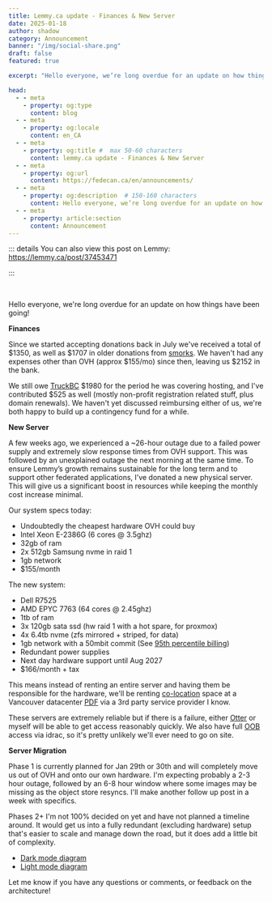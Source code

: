 ```yaml
---
title: Lemmy.ca update - Finances & New Server
date: 2025-01-18
author: shadow
category: Announcement
banner: "/img/social-share.png"
draft: false
featured: true

excerpt: "Hello everyone, we’re long overdue for an update on how things have been going!"

head:
  - - meta
    - property: og:type
      content: blog
  - - meta
    - property: og:locale
      content: en_CA
  - - meta
    - property: og:title #  max 50-60 characters
      content: lemmy.ca update - Finances & New Server
  - - meta
    - property: og:url
      content: https://fedecan.ca/en/announcements/
  - - meta
    - property: og:description  # 150-160 characters
      content: Hello everyone, we’re long overdue for an update on how things have been going!
  - - meta
    - property: article:section
      content: Announcement
---
```



<BlogPostHeader 
  returnLink="/en/announcements"
  returnText="Back to Announcements"
  authorsDataKey="enAuthors"
/>

::: details You can also view this post on Lemmy: https://lemmy.ca/post/37453471 

<EmbedLemmy
  :links="[
    'https://lemmy.ca/post/37453471'
  ]"
  :titleLines="2"
  :excerptLines="3"
/>
:::

<br>

Hello everyone, we're long overdue for an update on how things have been going!

**Finances**

Since we started accepting donations back in July we've received a total of $1350, as well as $1707 in older donations from [smorks](https://lemmy.ca/u/smorks). We haven't had any expenses other than OVH (approx $155/mo) since then, leaving us $2152 in the bank. 

We still owe [TruckBC](https://lemmy.ca/u/TruckBC) $1980 for the period he was covering hosting, and I've contributed $525 as well (mostly non-profit registration related stuff, plus domain renewals). We haven't yet discussed reimbursing either of us, we're both happy to build up a contingency fund for a while.

**New Server**

A few weeks ago, we experienced a ~26-hour outage due to a failed power supply and extremely slow response times from OVH support. This was followed by an unexplained outage the next morning at the same time. To ensure Lemmy’s growth remains sustainable for the long term and to support other federated applications, I’ve donated a new physical server. This will give us a significant boost in resources while keeping the monthly cost increase minimal.

Our system specs today:
 - Undoubtedly the cheapest hardware OVH could buy
 - Intel Xeon E-2386G (6 cores @ 3.5ghz)
 - 32gb of ram
 - 2x 512gb Samsung nvme in raid 1
 - 1gb network
 - $155/month
 
The new system:
- Dell R7525
- AMD EPYC 7763 (64 cores @ 2.45ghz)
- 1tb of ram
- 3x 120gb sata ssd (hw raid 1 with a hot spare, for proxmox)
- 4x 6.4tb nvme (zfs mirrored + striped, for data)
- 1gb network with a 50mbit commit (See [95th percentile billing](https://en.wikipedia.org/wiki/Burstable_billing#95th_percentile))
- Redundant power supplies
- Next day hardware support until Aug 2027
- $166/month + tax

This means instead of renting an entire server and having them be responsible for the hardware, we'll be renting [co-location](https://en.wikipedia.org/wiki/Colocation_centre) space at a Vancouver datacenter [PDF](https://info.estruxture.com/hubfs/site-files/eStruxture_Datasheet_VAN1_EN-V5.pdf?hsLang=en) via a 3rd party service provider I know. 

These servers are extremely reliable but if there is a failure, either [Otter](https://lemmy.ca/u/otter) or myself will be able to get access reasonably quickly.  We also have full [OOB](https://en.wikipedia.org/wiki/Out-of-band_management) access via idrac, so it's pretty unlikely we'll ever need to go on site. 

**Server Migration**

Phase 1 is currently planned for Jan 29th or 30th and will completely move us out of OVH and onto our own hardware. I'm expecting probably a 2-3 hour outage, followed by an 6-8 hour window where some images may be missing as the object store resyncs. I'll make another follow up post in a week with specifics.

Phases 2+ I'm not 100% decided on yet and have not planned a timeline around. It would get us into a fully redundant (excluding hardware) setup that's easier to scale and manage down the road, but it does add a little bit of complexity.

- [Dark mode diagram](https://lemmy.ca/pictrs/image/8f072e20-969e-4edb-b56d-ad6d4955a87f.png)
- [Light mode diagram](https://lemmy.ca/pictrs/image/82e0e38e-2315-47f5-8a6e-fa50da706674.png)

Let me know if you have any questions or comments, or feedback on the architecture!

